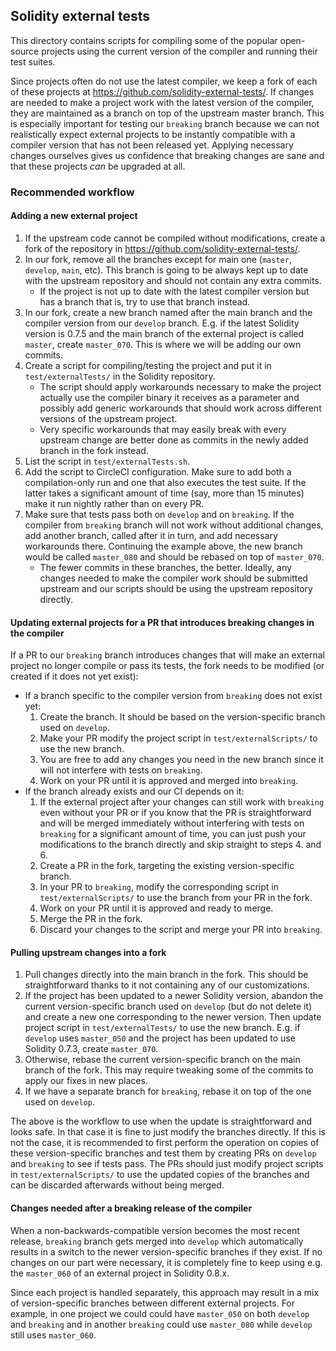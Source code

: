 ## Solidity external tests
This directory contains scripts for compiling some of the popular open-source projects using the
current version of the compiler and running their test suites.

Since projects often do not use the latest compiler, we keep a fork of each of these projects
at https://github.com/solidity-external-tests/. If changes are needed to make a project work with the
latest version of the compiler, they are maintained as a branch on top of the upstream master branch.
This is especially important for testing our `breaking` branch because we can not realistically expect
external projects to be instantly compatible with a compiler version that has not been released yet.
Applying necessary changes ourselves gives us confidence that breaking changes are sane and that
these projects *can* be upgraded at all.

### Recommended workflow

#### Adding a new external project
1. If the upstream code cannot be compiled without modifications, create a fork of the repository
   in https://github.com/solidity-external-tests/.
2. In our fork, remove all the branches except for main one (`master`, `develop`, `main`, etc).
    This branch is going to be always kept up to date with the upstream repository and should not
    contain any extra commits.
    - If the project is not up to date with the latest compiler version but has a branch that is,
        try to use that branch instead.
3. In our fork, create a new branch named after the main branch and the compiler version from our
 `develop` branch.
     E.g. if the latest Solidity version is 0.7.5 and the main branch of the external project
     is called `master`, create `master_070`. This is where we will be adding our own commits.
4. Create a script for compiling/testing the project and put it in `test/externalTests/` in the
    Solidity repository.
    - The script should apply workarounds necessary to make the project actually use the compiler
        binary it receives as a parameter and possibly add generic workarounds that should
        work across different versions of the upstream project.
    - Very specific workarounds that may easily break with every upstream change are better done as
        commits in the newly added branch in the fork instead.
5. List the script in `test/externalTests.sh`.
6. Add the script to CircleCI configuration. Make sure to add both a compilation-only run and one that
    also executes the test suite. If the latter takes a significant amount of time (say, more than
    15 minutes) make it run nightly rather than on every PR.
7. Make sure that tests pass both on `develop` and on `breaking`. If the compiler from `breaking`
    branch will not work without additional changes, add another branch, called after it in turn,
    and add necessary workarounds there. Continuing the example above, the new branch would be
    called `master_080` and should be rebased on top of `master_070`.
    - The fewer commits in these branches, the better. Ideally, any changes needed to make the compiler
        work should be submitted upstream and our scripts should be using the upstream repository
        directly.

#### Updating external projects for a PR that introduces breaking changes in the compiler
If a PR to our `breaking` branch introduces changes that will make an external project no longer
compile or pass its tests, the fork needs to be modified (or created if it does not yet exist):
- If a branch specific to the compiler version from `breaking` does not exist yet:
    1. Create the branch. It should be based on the version-specific branch used on `develop`.
    2. Make your PR modify the project script in `test/externalScripts/` to use the new branch.
    3. You are free to add any changes you need in the new branch since it will not interfere with
        tests on `breaking`.
    4. Work on your PR until it is approved and merged into `breaking`.
- If the branch already exists and our CI depends on it:
    1. If the external project after your changes can still work with `breaking` even without your PR or
        if you know that the PR is straightforward and will be merged immediately without interfering
        with tests on `breaking` for a significant amount of time, you can just push your modifications
        to the branch directly and skip straight to steps 4. and 6.
    2. Create a PR in the fork, targeting the existing version-specific branch.
    3. In your PR to `breaking`, modify the corresponding script in `test/externalScripts/` to
        use the branch from your PR in the fork.
    4. Work on your PR until it is approved and ready to merge.
    5. Merge the PR in the fork.
    6. Discard your changes to the script and merge your PR into `breaking`.

#### Pulling upstream changes into a fork
1. Pull changes directly into the main branch in the fork. This should be straightforward thanks to
    it not containing any of our customizations.
2. If the project has been updated to a newer Solidity version, abandon the current version-specific
    branch used on `develop` (but do not delete it) and create a new one corresponding to the newer
    version. Then update project script in `test/externalTests/` to use the new branch. E.g. if `develop` uses
    `master_050` and the project has been updated to use Solidity 0.7.3, create `master_070`.
3. Otherwise, rebase the current version-specific branch on the main branch of the fork. This may require
    tweaking some of the commits to apply our fixes in new places.
4. If we have a separate branch for `breaking`, rebase it on top of the one used on `develop`.

The above is the workflow to use when the update is straightforward and looks safe. In that case it is
fine to just modify the branches directly. If this is not the case, it is recommended to first perform the
operation on copies of these version-specific branches and test them by creating PRs on `develop` and
`breaking` to see if tests pass. The PRs should just modify project scripts in `test/externalScripts/`
to use the updated copies of the branches and can be discarded afterwards without being merged.

#### Changes needed after a breaking release of the compiler
When a non-backwards-compatible version becomes the most recent release, `breaking` branch
gets merged into `develop` which automatically results in a switch to the newer version-specific
branches if they exist. If no changes on our part were necessary, it is completely fine to keep using
e.g. the `master_060` of an external project in Solidity 0.8.x.

Since each project is handled separately, this approach may result in a mix of version-specific branches
between different external projects. For example, in one project we could could have `master_050` on
both `develop` and `breaking` and in another `breaking` could use `master_080` while `develop` still
uses `master_060`.

